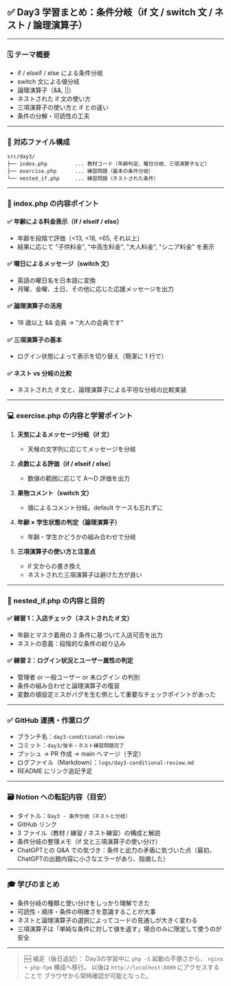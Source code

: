 ## ✅ Day3 学習まとめ：条件分岐（if 文 / switch 文 / ネスト / 論理演算子）

---

### 🗓 テーマ概要

- if / elseif / else による条件分岐
- switch 文による値分岐
- 論理演算子（&&, ||）
- ネストされた if 文の使い方
- 三項演算子の使い方と if との違い
- 条件の分解・可読性の工夫

---

### 📂 対応ファイル構成

```
src/day3/
├── index.php         ... 教材コード（年齢判定、曜日分岐、三項演算子など）
├── exercise.php      ... 練習問題（基本の条件分岐）
└── nested_if.php     ... 練習問題（ネストされた条件）
```

---

### 📘 index.php の内容ポイント

#### ✅ 年齢による料金表示（if / elseif / else）

- 年齢を段階で評価（<13, <18, <65, それ以上）
- 結果に応じて "子供料金", "中高生料金", "大人料金", "シニア料金" を表示

#### ✅ 曜日によるメッセージ（switch 文）

- 英語の曜日名を日本語に変換
- 月曜、金曜、土日、その他に応じた応援メッセージを出力

#### ✅ 論理演算子の活用

- 18 歳以上 && 会員 → "大人の会員です"

#### ✅ 三項演算子の基本

- ログイン状態によって表示を切り替え（簡潔に 1 行で）

#### ✅ ネスト vs 分岐の比較

- ネストされた if 文と、論理演算子による平坦な分岐の比較実装

---

### 💻 exercise.php の内容と学習ポイント

1. **天気によるメッセージ分岐（if 文）**

   - 天候の文字列に応じてメッセージを分岐

2. **点数による評価（if / elseif / else）**

   - 数値の範囲に応じて A〜D 評価を出力

3. **果物コメント（switch 文）**

   - 値によるコメント分岐。default ケースも忘れずに

4. **年齢 × 学生状態の判定（論理演算子）**

   - 年齢・学生かどうかの組み合わせで分岐

5. **三項演算子の使い方と注意点**

   - if 文からの書き換え
   - ネストされた三項演算子は避けた方が良い

---

### 🧠 nested_if.php の内容と目的

#### ✅ 練習 1：入店チェック（ネストされた if 文）

- 年齢とマスク着用の 2 条件に基づいて入店可否を出力
- ネストの意義：段階的な条件の絞り込み

#### ✅ 練習 2：ログイン状況とユーザー属性の判定

- 管理者 or 一般ユーザー or 未ログイン の判別
- 条件の組み合わせと論理演算子の復習
- 変数の値設定ミスがバグを生む例として重要なチェックポイントがあった

---

### ✅ GitHub 連携・作業ログ

- ブランチ名：`day3-conditional-review`
- コミット：`day3/後半・ネスト練習問題完了`
- プッシュ → PR 作成 → main へマージ（予定）
- ログファイル（Markdown）：`logs/day3-conditional-review.md`
- README にリンク追記予定

---

### 🗃 Notion への転記内容（目安）

- タイトル：`Day3 - 条件分岐（ネストと分岐）`
- GitHub リンク
- 3 ファイル（教材 / 練習 / ネスト練習）の構成と解説
- 条件分岐の整理メモ（if 文と三項演算子の使い分け）
- ChatGPTとの Q\&A での気づき：条件と出力の矛盾に気づいた点（最初、ChatGPTの出題内容に小さなエラーがあり、指摘した）

---

### 🎓 学びのまとめ

- 条件分岐の種類と使い分けをしっかり理解できた
- 可読性・順序・条件の明確さを意識することが大事
- ネストと論理演算子の選択によってコードの見通しが大きく変わる
- 三項演算子は「単純な条件に対して値を返す」場合のみに限定して使うのが安全

---

> 🆕 補足（後日追記）：
> Day3の学習中に `php -S` 起動の不便さから、
> `nginx + php-fpm` 構成へ移行。
> 以後は `http://localhost:8080` にアクセスすることで
> ブラウザから常時確認が可能となった。
